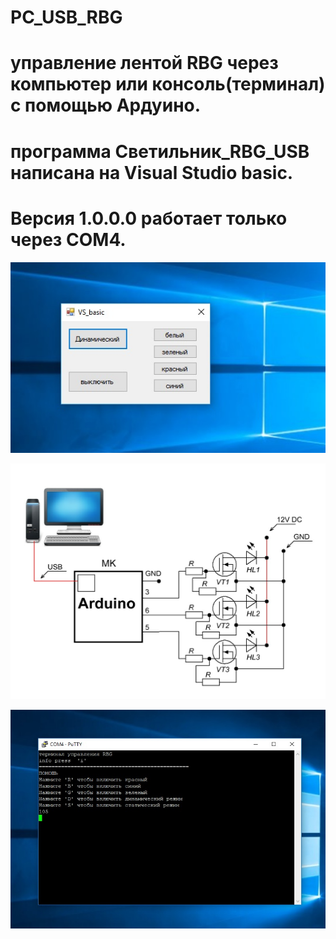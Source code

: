 # PC_USB_RBG
управление лентой RBG через компьютер или консоль(терминал) c помощью Ардуино.
==============================================================================
программа Светильник_RBG_USB написана на Visual Studio basic.
==============================================================================

Версия 1.0.0.0 работает только через COM4.
==============================================================================

![alt text](https://github.com/VirtualDriveCod/PC_USB_RBG/blob/master/%D0%BF%D1%80%D0%BE%D0%B3%D0%B0.jpg?raw=true)

![alt text](https://github.com/VirtualDriveCod/PC_USB_RBG/blob/master/%D1%81%D1%85%D0%B5%D0%BC%D0%B0%20RBG.JPG?raw=true)

![alt text](https://github.com/VirtualDriveCod/PC_USB_RBG/blob/master/%D1%82%D0%B5%D1%80%D0%BC%D0%B8%D0%BD%D0%B0%D0%BB.jpg?raw=true)
